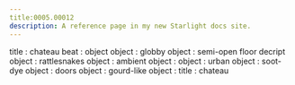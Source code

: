 ```yaml
---
title:0005.00012
description: A reference page in my new Starlight docs site.
---
```

title : chateau
beat : object
object : globby
object : semi-open
floor decript
object : rattlesnakes
object : ambient
object : 
object : urban
object : soot-dye
object : doors
object : gourd-like
object : 
title : chateau